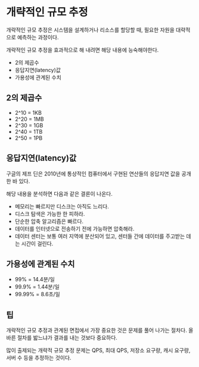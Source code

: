 # 개략적인 규모 추정

개략적인 규모 추정은 시스템을 설계하거나 리소스를 할당할 때, 필요한 자원을 대략적으로 예측하는 과정이다.

개략적인 규모 추정을 효과적으로 해 내려면 해당 내용에 능숙해야한다.

- 2의 제곱수
- 응답지연(latency)값
- 가용성에 관계된 수치


## 2의 제곱수

- 2^10 = 1KB
- 2^20 = 1MB
- 2^30 = 1GB
- 2^40 = 1TB
- 2^50 = 1PB

## 응답지연(latency)값

구글의 제프 딘은 2010년에 통상적인 컴퓨터에서 구현된 연산들의 응답지연 값을 공개한 바 있다.

해당 내용을 분석하면 다음과 같은 결론이 나온다.

- 메모리는 빠르지만 디스크는 아직도 느리다.
- 디스크 탐색은 가능한 한 피하라.
- 단순한 압축 알고리즘은 빠르다.
- 데이터를 인터넷으로 전송하기 전에 가능하면 압축해라.
- 데이터 센터는 보통 여러 지역에 분산되어 있고, 센터들 간에 데이터를 주고받는 데는 시간이 걸린다.

## 가용성에 관계된 수치

- 99% = 14.4분/일
- 99.9% = 1.44분/일
- 99.99% = 8.6초/일

## 팁

개략적인 규모 추정과 관계된 면접에서 가장 중요한 것은 문제를 풀어 나가는 절차다. 올바른 절차를 밟느냐가 결과를 내는 것보다 중요하다.

많이 출제되는 개략적 규모 추정 문제는 QPS, 최대 QPS, 저장소 요구량, 캐시 요구량, 서버 수 등을 추정하는 것이다.
  
  


